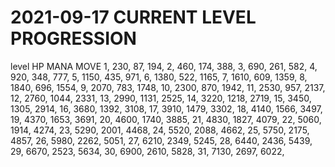 # 2021-09-17 CURRENT LEVEL PROGRESSION
level	HP				MANA			MOVE
1,		230,			87,				194,
2,		460,			174,			388,
3,		690,			261,			582,
4,		920,			348,			777,
5,		1150,			435,			971,
6,		1380,			522,			1165,
7,		1610,			609,			1359,
8,		1840,			696,			1554,
9,		2070,			783,			1748,
10,		2300,			870,			1942,
11,		2530,			957,			2137,
12,		2760,			1044,			2331,
13,		2990,			1131,			2525,
14,		3220,			1218,			2719,
15,		3450,			1305,			2914,
16,		3680,			1392,			3108,
17,		3910,			1479,			3302,
18,		4140,			1566,			3497,
19,		4370,			1653,			3691,
20,		4600,			1740,			3885,
21,		4830,			1827,			4079,
22,		5060,			1914,			4274,
23,		5290,			2001,			4468,
24,		5520,			2088,			4662,
25,		5750,			2175,			4857,
26,		5980,			2262,			5051,
27,		6210,			2349,			5245,
28,		6440,			2436,			5439,
29,		6670,			2523,			5634,
30,		6900,			2610,			5828,
31,		7130,			2697,			6022,
